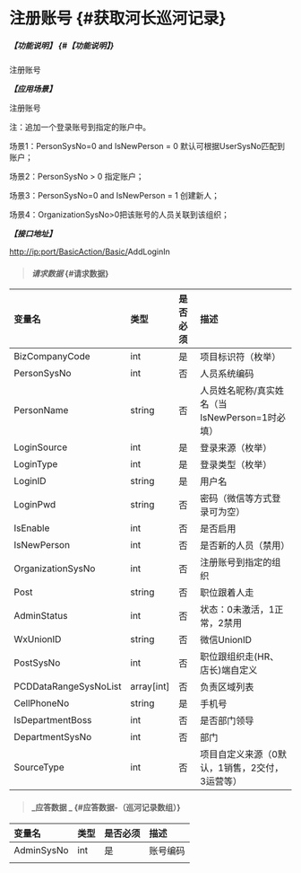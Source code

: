 # 注册账号 {#获取河长巡河记录}

##### _【功能说明】_ {#【功能说明】}

注册账号

_**【应用场景】**_

注册账号

注：追加一个登录账号到指定的账户中。

场景1：PersonSysNo=0 and IsNewPerson = 0 默认可根据UserSysNo匹配到账户；

场景2：PersonSysNo &gt; 0 指定账户；

场景3：PersonSysNo=0 and IsNewPerson = 1 创建新人；

场景4：OrganizationSysNo&gt;0把该账号的人员关联到该组织；

_**【接口地址】**_

[http://ip:port/BasicAction/](http://ip:port/HMQuery/PatrolRiver/GetPatrolRivers)[Basic](http://ip:port/HMQuery/PatrolRiver/GetPatrolRivers)[/](http://ip:port/HMQuery/PatrolRiver/GetPatrolRivers)AddLoginIn

> #### _请求数据_ {#请求数据}

| 变量名 | 类型 | 是否必须 | 描述 |
| :--- | :--- | :--- | :--- |
| BizCompanyCode | int | 是 | 项目标识符（枚举） |
| PersonSysNo | int | 否 | 人员系统编码 |
| PersonName | string | 否 | 人员姓名昵称/真实姓名（当IsNewPerson=1时必填） |
| LoginSource | int | 是 | 登录来源（枚举） |
| LoginType | int | 是 | 登录类型（枚举） |
| LoginID | string | 是 | 用户名 |
| LoginPwd | string | 否 | 密码（微信等方式登录可为空） |
| IsEnable | int | 否 | 是否启用 |
| IsNewPerson | int | 否 | 是否新的人员（禁用） |
| OrganizationSysNo | int | 否 | 注册账号到指定的组织 |
| Post | string | 否 | 职位跟着人走 |
| AdminStatus | int | 否 | 状态：0未激活，1正常，2禁用 |
| WxUnionID | string | 否 | 微信UnionID |
| PostSysNo | int | 否 | 职位跟组织走\(HR、店长\)端自定义 |
| PCDDataRangeSysNoList | array\[int\] | 否 | 负责区域列表 |
| CellPhoneNo| string | 是 | 手机号 |
| IsDepartmentBoss | int | 否 | 是否部门领导|
| DepartmentSysNo| int | 否 | 部门|
| SourceType| int | 否 | 项目自定义来源（0默认，1销售，2交付，3运营等） |

> #### _应答数据 _ {#应答数据-（巡河记录数组）}

| 变量名 | 类型 | 是否必须 | 描述 |
| :--- | :--- | :--- | :--- |
| AdminSysNo | int | 是 | 账号编码 |
|  |  |  |  |



